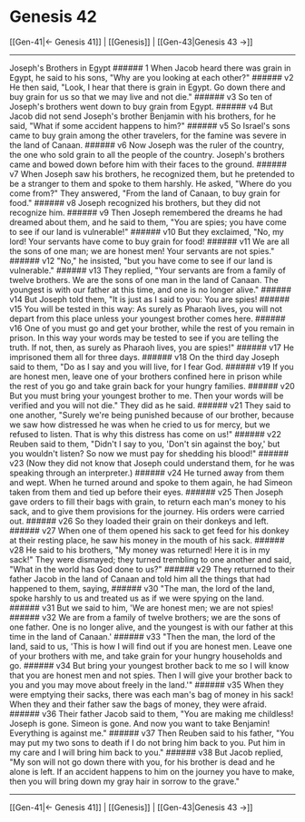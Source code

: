 # Genesis 42

[[Gen-41|← Genesis 41]] | [[Genesis]] | [[Gen-43|Genesis 43 →]]
***

Joseph's Brothers in Egypt ###### 1 When Jacob heard there was grain in Egypt, he said to his sons, "Why are you looking at each other?" ###### v2 He then said, "Look, I hear that there is grain in Egypt. Go down there and buy grain for us so that we may live and not die." ###### v3 So ten of Joseph's brothers went down to buy grain from Egypt. ###### v4 But Jacob did not send Joseph's brother Benjamin with his brothers, for he said, "What if some accident happens to him?" ###### v5 So Israel's sons came to buy grain among the other travelers, for the famine was severe in the land of Canaan. ###### v6 Now Joseph was the ruler of the country, the one who sold grain to all the people of the country. Joseph's brothers came and bowed down before him with their faces to the ground. ###### v7 When Joseph saw his brothers, he recognized them, but he pretended to be a stranger to them and spoke to them harshly. He asked, "Where do you come from?" They answered, "From the land of Canaan, to buy grain for food." ###### v8 Joseph recognized his brothers, but they did not recognize him. ###### v9 Then Joseph remembered the dreams he had dreamed about them, and he said to them, "You are spies; you have come to see if our land is vulnerable!" ###### v10 But they exclaimed, "No, my lord! Your servants have come to buy grain for food! ###### v11 We are all the sons of one man; we are honest men! Your servants are not spies." ###### v12 "No," he insisted, "but you have come to see if our land is vulnerable." ###### v13 They replied, "Your servants are from a family of twelve brothers. We are the sons of one man in the land of Canaan. The youngest is with our father at this time, and one is no longer alive." ###### v14 But Joseph told them, "It is just as I said to you: You are spies! ###### v15 You will be tested in this way: As surely as Pharaoh lives, you will not depart from this place unless your youngest brother comes here. ###### v16 One of you must go and get your brother, while the rest of you remain in prison. In this way your words may be tested to see if you are telling the truth. If not, then, as surely as Pharaoh lives, you are spies!" ###### v17 He imprisoned them all for three days. ###### v18 On the third day Joseph said to them, "Do as I say and you will live, for I fear God. ###### v19 If you are honest men, leave one of your brothers confined here in prison while the rest of you go and take grain back for your hungry families. ###### v20 But you must bring your youngest brother to me. Then your words will be verified and you will not die." They did as he said. ###### v21 They said to one another, "Surely we're being punished because of our brother, because we saw how distressed he was when he cried to us for mercy, but we refused to listen. That is why this distress has come on us!" ###### v22 Reuben said to them, "Didn't I say to you, 'Don't sin against the boy,' but you wouldn't listen? So now we must pay for shedding his blood!" ###### v23 (Now they did not know that Joseph could understand them, for he was speaking through an interpreter.) ###### v24 He turned away from them and wept. When he turned around and spoke to them again, he had Simeon taken from them and tied up before their eyes. ###### v25 Then Joseph gave orders to fill their bags with grain, to return each man's money to his sack, and to give them provisions for the journey. His orders were carried out. ###### v26 So they loaded their grain on their donkeys and left. ###### v27 When one of them opened his sack to get feed for his donkey at their resting place, he saw his money in the mouth of his sack. ###### v28 He said to his brothers, "My money was returned! Here it is in my sack!" They were dismayed; they turned trembling to one another and said, "What in the world has God done to us?" ###### v29 They returned to their father Jacob in the land of Canaan and told him all the things that had happened to them, saying, ###### v30 "The man, the lord of the land, spoke harshly to us and treated us as if we were spying on the land. ###### v31 But we said to him, 'We are honest men; we are not spies! ###### v32 We are from a family of twelve brothers; we are the sons of one father. One is no longer alive, and the youngest is with our father at this time in the land of Canaan.' ###### v33 "Then the man, the lord of the land, said to us, 'This is how I will find out if you are honest men. Leave one of your brothers with me, and take grain for your hungry households and go. ###### v34 But bring your youngest brother back to me so I will know that you are honest men and not spies. Then I will give your brother back to you and you may move about freely in the land.'" ###### v35 When they were emptying their sacks, there was each man's bag of money in his sack! When they and their father saw the bags of money, they were afraid. ###### v36 Their father Jacob said to them, "You are making me childless! Joseph is gone. Simeon is gone. And now you want to take Benjamin! Everything is against me." ###### v37 Then Reuben said to his father, "You may put my two sons to death if I do not bring him back to you. Put him in my care and I will bring him back to you." ###### v38 But Jacob replied, "My son will not go down there with you, for his brother is dead and he alone is left. If an accident happens to him on the journey you have to make, then you will bring down my gray hair in sorrow to the grave."

***
[[Gen-41|← Genesis 41]] | [[Genesis]] | [[Gen-43|Genesis 43 →]]
